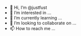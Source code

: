 - 👋 Hi, I’m @justfust
- 👀 I’m interested in ...
- 🌱 I’m currently learning ...
- 💞️ I’m looking to collaborate on ...
- 📫 How to reach me ...

<!---
justfust/justfust is a ✨ special ✨ repository because its `README.md` (this file) appears on your GitHub profile.
You can click the Preview link to take a look at your changes.
--->
